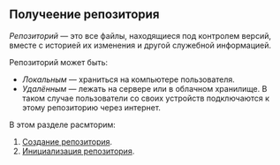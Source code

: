 ## Получеение репозитория
*Репозиторий* — это все файлы, находящиеся под контролем версий, вместе с историей их изменения и другой служебной информацией.

Репозиторий может быть:
+ *Локальным* — храниться на компьютере пользователя.
+ *Удалённым* — лежать на сервере или в облачном хранилище. В таком случае пользователи со своих устройств подключаются к этому репозиторию через интернет.

В этом разделе расмторим:
1. [Создание репозитория](CreateRepositories.md).
2. [Инициализация репозитория](InitializationRepositories.md).